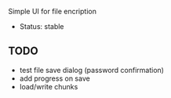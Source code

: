 Simple UI for file encription


* Status: stable

## TODO
* test file save dialog (password confirmation) 
* add progress on save
* load/write chunks
